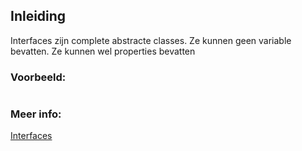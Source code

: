 ## Inleiding

Interfaces zijn complete abstracte classes.
Ze kunnen geen variable bevatten. Ze kunnen wel properties bevatten


### Voorbeeld:

```c#


```



### Meer info:
[Interfaces](https://learn.microsoft.com/en-us/dotnet/csharp/fundamentals/types/interfaces)